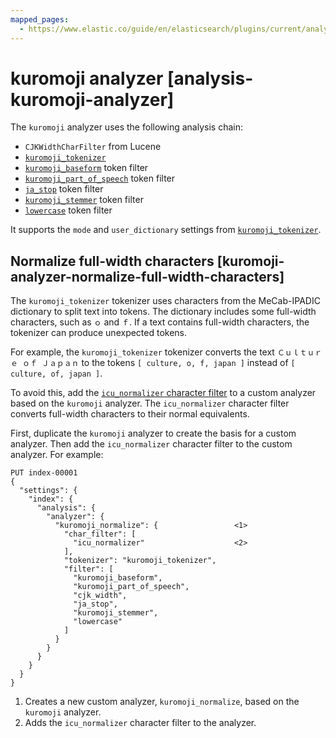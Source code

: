 ```yaml
---
mapped_pages:
  - https://www.elastic.co/guide/en/elasticsearch/plugins/current/analysis-kuromoji-analyzer.html
---
```


# kuromoji analyzer [analysis-kuromoji-analyzer]

The `kuromoji` analyzer uses the following analysis chain:

* `CJKWidthCharFilter` from Lucene
* [`kuromoji_tokenizer`](/reference/elasticsearch-plugins/analysis-kuromoji-tokenizer.md)
* [`kuromoji_baseform`](/reference/elasticsearch-plugins/analysis-kuromoji-baseform.md) token filter
* [`kuromoji_part_of_speech`](/reference/elasticsearch-plugins/analysis-kuromoji-speech.md) token filter
* [`ja_stop`](/reference/elasticsearch-plugins/analysis-kuromoji-stop.md) token filter
* [`kuromoji_stemmer`](/reference/elasticsearch-plugins/analysis-kuromoji-stemmer.md) token filter
* [`lowercase`](/reference/text-analysis/analysis-lowercase-tokenfilter.md) token filter

It supports the `mode` and `user_dictionary` settings from [`kuromoji_tokenizer`](/reference/elasticsearch-plugins/analysis-kuromoji-tokenizer.md).


## Normalize full-width characters [kuromoji-analyzer-normalize-full-width-characters]

The `kuromoji_tokenizer` tokenizer uses characters from the MeCab-IPADIC dictionary to split text into tokens. The dictionary includes some full-width characters, such as `ｏ` and `ｆ`. If a text contains full-width characters, the tokenizer can produce unexpected tokens.

For example, the `kuromoji_tokenizer` tokenizer converts the text `Ｃｕｌｔｕｒｅ ｏｆ Ｊａｐａｎ` to the tokens `[ culture, o, f, japan ]` instead of `[ culture, of, japan ]`.

To avoid this, add the [`icu_normalizer` character filter](/reference/elasticsearch-plugins/analysis-icu-normalization-charfilter.md) to a custom analyzer based on the `kuromoji` analyzer. The `icu_normalizer` character filter converts full-width characters to their normal equivalents.

First, duplicate the `kuromoji` analyzer to create the basis for a custom analyzer. Then add the `icu_normalizer` character filter to the custom analyzer. For example:

```console
PUT index-00001
{
  "settings": {
    "index": {
      "analysis": {
        "analyzer": {
          "kuromoji_normalize": {                 <1>
            "char_filter": [
              "icu_normalizer"                    <2>
            ],
            "tokenizer": "kuromoji_tokenizer",
            "filter": [
              "kuromoji_baseform",
              "kuromoji_part_of_speech",
              "cjk_width",
              "ja_stop",
              "kuromoji_stemmer",
              "lowercase"
            ]
          }
        }
      }
    }
  }
}
```

1. Creates a new custom analyzer, `kuromoji_normalize`, based on the `kuromoji` analyzer.
2. Adds the `icu_normalizer` character filter to the analyzer.


